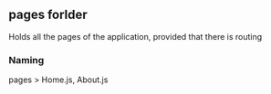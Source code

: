 ## pages forlder

Holds all the pages of the application, provided that there is routing

### Naming

pages > Home.js, About.js
